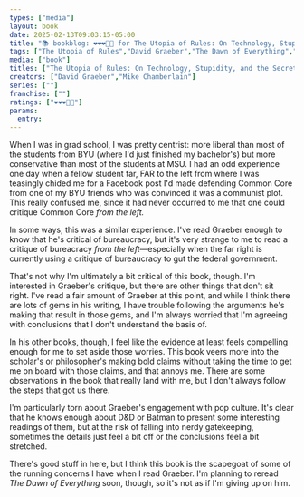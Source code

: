 ```yaml
---
types: ["media"]
layout: book
date: 2025-02-13T09:03:15-05:00
title: "📚 bookblog: ❤️❤️❤️🖤🖤 for The Utopia of Rules: On Technology, Stupidity, and the Secret Joys of Bureaucracy, by David Graeber"
tags: ["The Utopia of Rules","David Graeber","The Dawn of Everything","Debt: The First 5,000 Years","Batman","Dungeons and Dragons","anarchism","Common Core State Standards"]
media: ["book"]
titles: ["The Utopia of Rules: On Technology, Stupidity, and the Secret Joys of Bureaucracy"]
creators: ["David Graeber","Mike Chamberlain"]
series: [""]
franchise: [""]
ratings: ["❤️❤️❤️🖤🖤"]
params:
  entry:
---
```


When I was in grad school, I was pretty centrist: more liberal than most of the students from BYU (where I'd just finished my bachelor's) but more conservative than most of the students at MSU. I had an odd experience one day when a fellow student far, FAR to the left from where I was teasingly chided me for a Facebook post I'd made defending Common Core from one of my BYU friends who was convinced it was a communist plot. This really confused me, since it had never occurred to me that one could critique Common Core *from the left.*

In some ways, this was a similar experience. I've read Graeber enough to know that he's critical of bureaucracy, but it's very strange to me to read a critique of bureacracy *from the left*—especially when the far right is currently using a critique of bureaucracy to gut the federal government. 

That's not why I'm ultimately a bit critical of this book, though. I'm interested in Graeber's critique, but there are other things that don't sit right. I've read a fair amount of Graeber at this point, and while I think there are lots of gems in his writing, I have trouble following the arguments he's making that result in those gems, and I'm always worried that I'm agreeing with conclusions that I don't understand the basis of.

In his other books, though, I feel like the evidence at least feels compelling enough for me to set aside those worries. This book veers more into the scholar's or philosopher's making bold claims without taking the time to get me on board with those claims, and that annoys me. There are some observations in the book that really land with me, but I don't always follow the steps that got us there.

I'm particularly torn about Graeber's engagement with pop culture. It's clear that he knows enough about D&D or Batman to present some interesting readings of them, but at the risk of falling into nerdy gatekeeping, sometimes the details just feel a bit off or the conclusions feel a bit stretched.

There's good stuff in here, but I think this book is the scapegoat of some of the running concerns I have when I read Graeber. I'm planning to reread *The Dawn of Everything* soon, though, so it's not as if I'm giving up on him.
